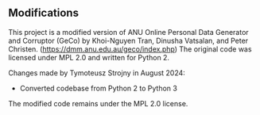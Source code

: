 ## Modifications
This project is a modified version of ANU Online Personal Data Generator and Corruptor (GeCo) by Khoi-Nguyen Tran, Dinusha Vatsalan, and Peter Christen. (https://dmm.anu.edu.au/geco/index.php)
The original code was licensed under MPL 2.0 and written for Python 2.

Changes made by Tymoteusz Strojny in August 2024:
- Converted codebase from Python 2 to Python 3

The modified code remains under the MPL 2.0 license.
